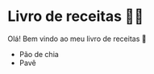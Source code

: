 # Livro de receitas :man_cook:

Olá! Bem vindo ao meu livro de receitas :book:

- Pão de chia
- Pavê




